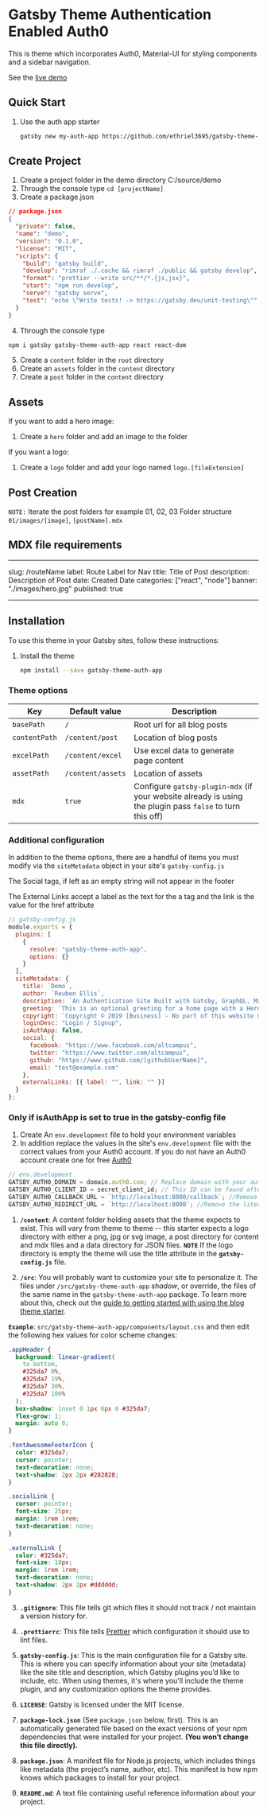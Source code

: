 # Gatsby Theme Authentication Enabled Auth0

This is theme which incorporates Auth0, Material-UI for styling components and a sidebar navigation.

See the [live demo](https://sleepy-haibt-f5d703.netlify.com/)

## Quick Start

1.  Use the auth app starter

    ```sh
    gatsby new my-auth-app https://github.com/ethriel3695/gatsby-theme-auth-app
    ```

## Create Project

1. Create a project folder in the demo directory C:/source/demo
2. Through the console type `cd [projectName]`
3. Create a package.json

```json
// package.json
{
  "private": false,
  "name": "demo",
  "version": "0.1.0",
  "license": "MIT",
  "scripts": {
    "build": "gatsby build",
    "develop": "rimraf ./.cache && rimraf ./public && gatsby develop",
    "format": "prettier --write src/**/*.{js,jsx}",
    "start": "npm run develop",
    "serve": "gatsby serve",
    "test": "echo \"Write tests! -> https://gatsby.dev/unit-testing\""
  }
}
```

4. Through the console type

```sh
npm i gatsby gatsby-theme-auth-app react react-dom
```

5. Create a `content` folder in the `root` directory
6. Create an `assets` folder in the `content` directory
7. Create a `post` folder in the `content` directory

## Assets

If you want to add a hero image:

1. Create a `hero` folder and add an image to the folder

If you want a logo:

1. Create a `logo` folder and add your logo named `logo.[fileExtension]`

## Post Creation

`NOTE:` Iterate the post folders for example 01, 02, 03
Folder structure `01/images/[image]`, `[postName].mdx`

## MDX file requirements

---

slug: /routeName
label: Route Label for Nav
title: Title of Post
description: Description of Post
date: Created Date
categories: ["react", "node"]
banner: "./images/hero.jpg"
published: true

---

## Installation

To use this theme in your Gatsby sites, follow these instructions:

1.  Install the theme

    ```sh
    npm install --save gatsby-theme-auth-app
    ```

### Theme options

| Key           | Default value     | Description                                                                                               |
| ------------- | ----------------- | --------------------------------------------------------------------------------------------------------- |
| `basePath`    | `/`               | Root url for all blog posts                                                                               |
| `contentPath` | `/content/post`   | Location of blog posts                                                                                    |
| `excelPath`   | `/content/excel`  | Use excel data to generate page content                                                                   |
| `assetPath`   | `/content/assets` | Location of assets                                                                                        |
| `mdx`         | `true`            | Configure `gatsby-plugin-mdx` (if your website already is using the plugin pass `false` to turn this off) |

### Additional configuration

In addition to the theme options, there are a handful of items you must modify via the `siteMetadata` object in your site's `gatsby-config.js`

The Social tags, if left as an empty string will not appear in the footer

The External Links accept a label as the text for the a tag and the link is the value for the href attribute

```js
// gatsby-config.js
module.exports = {
  plugins: [
    {
      resolve: "gatsby-theme-auth-app",
      options: {}
    }
  ],
  siteMetadata: {
    title: `Demo`,
    author: `Reuben Ellis`,
    description: `An Authentication Site Built with Gatsby, GraphQL, Material-UI and Auth0.`,
    greeting: `This is an optional greeting for a home page with a Hero image`,
    copyright: `Copyright © 2019 [Business] - No part of this website may be reproduced without specific written permission... Just Kidding Copy Away!!!`,
    loginDesc: "Login / Signup",
    isAuthApp: false,
    social: {
      facebook: "https://www.facebook.com/altcampus",
      twitter: "https://www.twitter.com/altcampus",
      github: "https://www.github.com/[githubUserName]",
      email: "test@example.com"
    },
    externalLinks: [{ label: "", link: "" }]
  }
};
```

### Only if isAuthApp is set to true in the gatsby-config file

1. Create An `env.development` file to hold your environment variables
2. In addition replace the values in the site's `env.development` file with the correct values from your Auth0 account.
   If you do not have an Auth0 account create one for free [Auth0](https://auth0.com/signup?&signUpData=%7B%22category%22%3A%22button%22%7D)

```js
// env.development
GATSBY_AUTH0_DOMAIN = domain.auth0.com; // Replace domain with your auth0 domain
GATSBY_AUTH0_CLIENT_ID = secret_client_id; // This ID can be found after creating an Application within Auth0 within the Application tab
GATSBY_AUTH0_CALLBACK_URL = `http://localhost:8000/callback`; //Remove the literal string character when replacing the callback url
GATSBY_AUTH0_REDIRECT_URL = `http://localhost:8000`; //Remove the literal string character when replacing the callback url
```

1.  **`/content`**: A content folder holding assets that the theme expects to exist. This will vary from theme to theme -- this starter expects a logo directory with either a png, jpg or svg image, a post directory for content and mdx files and a data directory for JSON files. **`NOTE`** If the logo directory is empty the theme will use the title attribute in the **`gatsby-config.js`** file.

2.  **`/src`**: You will probably want to customize your site to personalize it. The files under `/src/gatsby-theme-auth-app` _shadow_, or override, the files of the same name in the `gatsby-theme-auth-app` package. To learn more about this, check out the [guide to getting started with using the blog theme starter](http://gatsbyjs.org/docs/themes/using-a-gatsby-theme).

**`Example`**: `src/gatsby-theme-auth-app/components/layout.css` and then edit the following hex values for color scheme changes:

```css
.appHeader {
  background: linear-gradient(
    to bottom,
    #325da7 0%,
    #325da7 19%,
    #325da7 30%,
    #325da7 100%
  );
  box-shadow: inset 0 1px 6px 0 #325da7;
  flex-grow: 1;
  margin: auto 0;
}

.fontAwesomeFooterIcon {
  color: #325da7;
  cursor: pointer;
  text-decoration: none;
  text-shadow: 2px 2px #282828;
}

.socialLink {
  cursor: pointer;
  font-size: 25px;
  margin: 1rem 1rem;
  text-decoration: none;
}

.externalLink {
  color: #325da7;
  font-size: 18px;
  margin: 1rem 1rem;
  text-decoration: none;
  text-shadow: 2px 2px #dddddd;
}
```

3.  **`.gitignore`**: This file tells git which files it should not track / not maintain a version history for.

4.  **`.prettierrc`**: This file tells [Prettier](https://prettier.io/) which configuration it should use to lint files.

5.  **`gatsby-config.js`**: This is the main configuration file for a Gatsby site. This is where you can specify information about your site (metadata) like the site title and description, which Gatsby plugins you’d like to include, etc. When using themes, it's where you'll include the theme plugin, and any customization options the theme provides.

6.  **`LICENSE`**: Gatsby is licensed under the MIT license.

7.  **`package-lock.json`** (See `package.json` below, first). This is an automatically generated file based on the exact versions of your npm dependencies that were installed for your project. **(You won’t change this file directly).**

8.  **`package.json`**: A manifest file for Node.js projects, which includes things like metadata (the project’s name, author, etc). This manifest is how npm knows which packages to install for your project.

9.  **`README.md`**: A text file containing useful reference information about your project.
